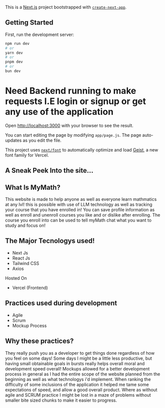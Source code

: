 This is a [Next.js](https://nextjs.org) project bootstrapped with [`create-next-app`](https://github.com/vercel/next.js/tree/canary/packages/create-next-app).

## Getting Started

First, run the development server:

```bash
npm run dev
# or
yarn dev
# or
pnpm dev
# or
bun dev
```
# Need Backend running to make requests I.E login or signup or get any use of the application
Open [http://localhost:3000](http://localhost:3000) with your browser to see the result.

You can start editing the page by modifying `app/page.js`. The page auto-updates as you edit the file.

This project uses [`next/font`](https://nextjs.org/docs/app/building-your-application/optimizing/fonts) to automatically optimize and load [Geist](https://vercel.com/font), a new font family for Vercel.


## A Sneak Peek Into the site...



## What Is MyMath?

This website is made to help anyone as well as everyone learn mathmatics at any lvl! this is possible with use of LLM technology as well as tracking your course that you have enrolled in! You can save profile information as well as enroll and unenroll courses you like and or dislike after enrolling. The course you enroll into can be used to tell myMath chat what you want to study and focus on!

## The Major Tecnologys used!
- Next Js
- React Js
- Tailwind CSS 
- Axios

Hosted On
- Vercel (Frontend)

## Practices used during development
- Agile
- Scrum
- Mockup Process

## Why these practices?

They really push you as a developer to get things done regardless of how you feel on some days! Some days I might be a little less productive, but having small obtainable goals in bursts really helps overall moral and development speed overall! Mockups allowed for a better development process in general as I had the entire scope of the website planned from the beginning as well as what technologys i'd implement. When ranking the difficulty of some inclusions of the application it helped me tame some expectations of speed, and allow a good overall product. Where as without agile and SCRUM practice I might be lost in a maze of problems without smaller bite sized chunks to make it easier to progress.


